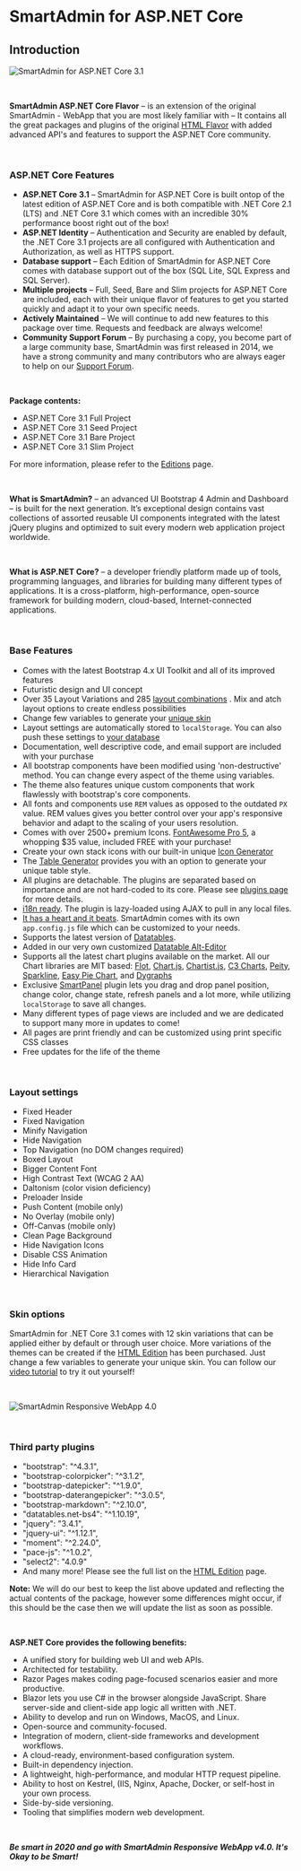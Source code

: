 # SmartAdmin for ASP.NET Core

## Introduction

![SmartAdmin for ASP.NET Core 3.1](https://www.gotbootstrap.com/screenshots/smartadmin-aspnetcore-graphic-alt.png "SmartAdmin for ASP.NET Core 3.1")

&nbsp;

**SmartAdmin ASP.NET Core Flavor** – is an extension of the original SmartAdmin - WebApp that you are most likely familiar with – It contains all the great packages and plugins of the original [HTML Flavor](https://wrapbootstrap.com/theme/smartadmin-responsive-webapp-WB0573SK0?ref=walapa) with added advanced API's and features to support the ASP.NET Core community.

&nbsp;

### ASP.NET Core Features

- **ASP.NET Core 3.1** – SmartAdmin for ASP.NET Core is built ontop of the latest edition of ASP.NET Core and is both compatible with .NET Core 2.1 (LTS) and .NET Core 3.1 which comes with an incredible 30% performance boost right out of the box!
- **ASP.NET Identity** – Authentication and Security are enabled by default, the .NET Core 3.1 projects are all configured with Authentication and Authorization, as well as HTTPS support.
- **Database support** – Each Edition of SmartAdmin for ASP.NET Core comes with database support out of the box (SQL Lite, SQL Express and SQL Server).
- **Multiple projects** – Full, Seed, Bare and Slim projects for ASP.NET Core are included, each with their unique flavor of features to get you started quickly and adapt it to your own specific needs.
- **Actively Maintained** – We will continue to add new features to this package over time. Requests and feedback are always welcome!
- **Community Support Forum** – By purchasing a copy, you become part of a large community base, SmartAdmin was first released in 2014, we have a strong community and many contributors who are always eager to help on our [Support Forum](https://support.gotbootstrap.com/).

&nbsp;

**Package contents:**

- ASP.NET Core 3.1 Full Project
- ASP.NET Core 3.1 Seed Project
- ASP.NET Core 3.1 Bare Project
- ASP.NET Core 3.1 Slim Project

For more information, please refer to the [Editions](https://smartadmin-core.azurewebsites.net/aspnetcore/editions) page.

&nbsp;

**What is SmartAdmin?** – an advanced UI Bootstrap 4 Admin and Dashboard – is built for the next generation. It’s exceptional design contains vast collections of assorted reusable UI components integrated with the latest jQuery plugins and optimized to suit every modern web application project worldwide.

&nbsp;

**What is ASP.NET Core?** – a developer friendly platform made up of tools, programming languages, and libraries for building many different types of applications. It is a cross-platform, high-performance, open-source framework for building modern, cloud-based, Internet-connected applications.

&nbsp;

### Base Features

- Comes with the latest Bootstrap 4.x UI Toolkit and all of its improved features
- Futuristic design and UI concept
- Over 35 Layout Variations and 285 [layout combinations](https://smartadmin-core.azurewebsites.net/settings/layoutoptions) . Mix and atch layout options to create endless possibilities
- Change few variables to generate your [unique skin](https://smartadmin-core.azurewebsites.net/settings/skinoptions)
- Layout settings are automatically stored to `localStorage`. You can also push these settings to [your database](https://smartadmin-core.azurewebsites.net/settings/savingdb)
- Documentation, well descriptive code, and email support are included with your purchase
- All bootstrap components have been modified using 'non-destructive' method. You can change every aspect of the theme using variables.
- The theme also features unique custom components that work flawlessly with bootstrap's core components.
- All fonts and components use `REM` values as opposed to the outdated `PX` value. REM values gives you better control over your app's responsive behavior and adapt to the scaling of your users resolution.
- Comes with over 2500+ premium Icons. [FontAwesome Pro 5](https://smartadmin-core.azurewebsites.net/icons/fontawesomelight), a whopping $35 value, included FREE with your purchase!
- Create your own stack icons with our built-in unique [Icon Generator](https://smartadmin-core.azurewebsites.net/icons/stackgenerate)
- The [Table Generator](https://smartadmin-core.azurewebsites.net/tables/generatestyle) provides you with an option to generate your unique table style.
- All plugins are detachable. The plugins are separated based on importance and are not hard-coded to its core. Please see  [plugins page](https://smartadmin-core.azurewebsites.net/plugin/faq) for more details.
- [i18n ready](https://smartadmin-core.azurewebsites.net/plugin/i18next). The plugin is lazy-loaded using AJAX to pull in any local files.
- [It has a heart and it beats](https://smartadmin-core.azurewebsites.net/plugin/appcore). SmartAdmin comes with its own `app.config.js` file which can be customized to your needs.
- Supports the latest version of [Datatables](https://smartadmin-core.azurewebsites.net/datatables/basic).
- Added in our very own customized [Datatable Alt-Editor](https://smartadmin-core.azurewebsites.net/datatables/alteditor)
- Supports all the latest chart plugins available on the market. All our Chart libraries are MIT based: [Flot](https://smartadmin-core.azurewebsites.net/statistics/flot), [Chart.js](https://smartadmin-core.azurewebsites.net/statistics/chartjs), [Chartist.js](https://smartadmin-core.azurewebsites.net/statistics/chartist), [C3 Charts](https://smartadmin-core.azurewebsites.net/statistics/c3), [Peity](https://smartadmin-core.azurewebsites.net/statistics/peity), [Sparkline](https://smartadmin-core.azurewebsites.net/statistics/sparkline), [Easy Pie Chart](https://smartadmin-core.azurewebsites.net/statistics/easypiechart), and [Dygraphs](https://smartadmin-core.azurewebsites.net/statistics/dygraph)
- Exclusive [SmartPanel](https://smartadmin-core.azurewebsites.net/plugin/smartpanels) plugin lets you drag and drop panel position, change color, change state, refresh panels and a lot more, while utilizing `localStorage` to save all changes.
- Many different types of page views are included and we are dedicated to support many more in updates to come!
- All pages are print friendly and can be customized using print specific CSS classes
- Free updates for the life of the theme

&nbsp;

### Layout settings

- Fixed Header
- Fixed Navigation
- Minify Navigation
- Hide Navigation
- Top Navigation (no DOM changes required)
- Boxed Layout
- Bigger Content Font
- High Contrast Text (WCAG 2 AA)
- Daltonism (color vision deficiency)
- Preloader Inside
- Push Content (mobile only)
- No Overlay (mobile only)
- Off-Canvas (mobile only)
- Clean Page Background
- Hide Navigation Icons
- Disable CSS Animation
- Hide Info Card
- Hierarchical Navigation

&nbsp;

### Skin options

SmartAdmin for .NET Core 3.1 comes with 12 skin variations that can be applied either by default or through user choice. More variations of the themes can be created if the [HTML Edition](https://wrapbootstrap.com/theme/smartadmin-responsive-webapp-WB0573SK0?ref=walapa) has been purchased. Just change a few variables to generate your unique skin. You can follow our [video tutorial](https://www.youtube.com/watch?v=LwD-kYlZXtw) to try it out yourself!

&nbsp;

![SmartAdmin Responsive WebApp 4.0](https://www.gotbootstrap.com/screenshot-skins.png "SmartAdmin Responsive WebApp 4.0")

&nbsp;

### Third party plugins

- "bootstrap": "^4.3.1",
- "bootstrap-colorpicker": "^3.1.2",
- "bootstrap-datepicker": "^1.9.0",
- "bootstrap-daterangepicker": "^3.0.5",
- "bootstrap-markdown": "^2.10.0",
- "datatables.net-bs4": "^1.10.19",
- "jquery": "3.4.1",
- "jquery-ui": "^1.12.1",
- "moment": "^2.24.0",
- "pace-js": "^1.0.2",
- "select2": "4.0.9"
- And many more! Please see the full list on the [HTML Edition](https://wrapbootstrap.com/theme/smartadmin-responsive-webapp-WB0573SK0?ref=walapa) page.

**Note:** We will do our best to keep the list above updated and reflecting the actual contents of the package, however some differences might occur, if this should be the case then we will update the list as soon as possible.

&nbsp;

**ASP.NET Core provides the following benefits:**

- A unified story for building web UI and web APIs.
- Architected for testability.
- Razor Pages makes coding page-focused scenarios easier and more productive.
- Blazor lets you use C# in the browser alongside JavaScript. Share server-side and client-side app logic all written with .NET.
- Ability to develop and run on Windows, MacOS, and Linux.
- Open-source and community-focused.
- Integration of modern, client-side frameworks and development workflows.
- A cloud-ready, environment-based configuration system.
- Built-in dependency injection.
- A lightweight, high-performance, and modular HTTP request pipeline.
- Ability to host on Kestrel, (IIS, Nginx, Apache, Docker, or self-host in your own process.
- Side-by-side versioning.
- Tooling that simplifies modern web development.

&nbsp;

***Be smart in 2020 and go with SmartAdmin Responsive WebApp v4.0. It's Okay to be Smart!***
